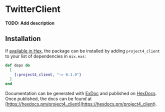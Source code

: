 # TwitterClient

**TODO: Add description**

## Installation

If [available in Hex](https://hex.pm/docs/publish), the package can be installed
by adding `project4_client` to your list of dependencies in `mix.exs`:

```elixir
def deps do
  [
    {:project4_client, "~> 0.1.0"}
  ]
end
```

Documentation can be generated with [ExDoc](https://github.com/elixir-lang/ex_doc)
and published on [HexDocs](https://hexdocs.pm). Once published, the docs can
be found at [https://hexdocs.pm/project4_client](https://hexdocs.pm/project4_client).

